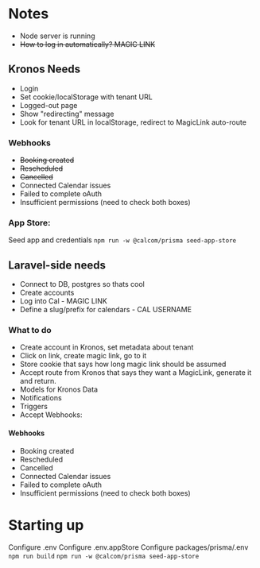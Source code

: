 # Notes

- Node server is running
- ~~How to log in automatically? MAGIC LINK~~

## Kronos Needs
- Login
 - Set cookie/localStorage with tenant URL
- Logged-out page
 - Show "redirecting" message
 - Look for tenant URL in localStorage, redirect to MagicLink auto-route

### Webhooks
- ~~Booking created~~
- ~~Rescheduled~~
- ~~Cancelled~~
- Connected Calendar issues
 - Failed to complete oAuth
 - Insufficient permissions (need to check both boxes)

### App Store:
Seed app and credentials
`npm run -w @calcom/prisma seed-app-store`

## Laravel-side needs
- Connect to DB, postgres so thats cool
- Create accounts
- Log into Cal - MAGIC LINK
- Define a slug/prefix for calendars - CAL USERNAME

### What to do
- Create account in Kronos, set metadata about tenant
- Click on link, create magic link, go to it
 - Store cookie that says how long magic link should be assumed
- Accept route from Kronos that says they want a MagicLink, generate it and return.
- Models for Kronos Data
- Notifications
- Triggers
- Accept Webhooks:

#### Webhooks
- Booking created
- Rescheduled
- Cancelled
- Connected Calendar issues
 - Failed to complete oAuth
 - Insufficient permissions (need to check both boxes)

# Starting up
Configure .env
Configure .env.appStore
Configure packages/prisma/.env
`npm run build`
`npm run -w @calcom/prisma seed-app-store`
